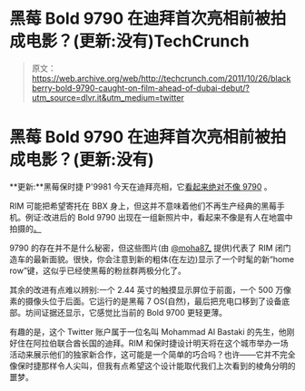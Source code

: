 # 黑莓 Bold 9790 在迪拜首次亮相前被拍成电影？(更新:没有)TechCrunch

> 原文：<https://web.archive.org/web/http://techcrunch.com/2011/10/26/blackberry-bold-9790-caught-on-film-ahead-of-dubai-debut/?utm_source=dlvr.it&utm_medium=twitter>

# 黑莓 Bold 9790 在迪拜首次亮相前被拍成电影？(更新:没有)

**更新:**黑莓保时捷 P'9981 今天在迪拜亮相，它[看起来绝对不像 9790](https://web.archive.org/web/20230205044525/https://techcrunch.com/2011/10/27/blackberry-porsche-p9981-unveiled-in-dubai/) 。

RIM 可能把希望寄托在 BBX 身上，但这并不意味着他们不再生产经典的黑莓手机。例证:改进后的 Bold 9790 出现在一组新照片中，看起来不像是有人在地震中拍摄的[。](https://web.archive.org/web/20230205044525/http://www.pocketberry.com/wp-content/uploads/2011/10/BlackBerry-Bold-9790-645x562.jpg)

9790 的存在并不是什么秘密，但这些图片(由 [@moha87_](https://web.archive.org/web/20230205044525/https://twitter.com/#!/moha87_) 提供)代表了 RIM 闭门造车的最新面貌。很快，你会注意到新的粗体(在左边)显示了一个时髦的新“home row”键，这似乎已经使黑莓的粉丝群两极分化了。

其余的改进有点难以辨别:一个 2.44 英寸的触摸显示屏位于前面，一个 500 万像素的摄像头位于后面。它运行的是黑莓 7 OS(自然)，最后把充电口移到了设备底部。坊间证据还显示，它感觉比当前的 Bold 9700 更轻更薄。

有趣的是，这个 Twitter 账户属于一位名叫 Mohammad Al Bastaki 的先生，他刚好住在阿拉伯联合酋长国的迪拜。RIM 和保时捷设计明天将在这个城市举办一场活动来展示他们的独家新合作，这可能是一个简单的巧合吗？也许——它并不完全像保时捷那样令人尖叫，但我有点希望这个设计能取代我们上次看到的棱角分明的噩梦。